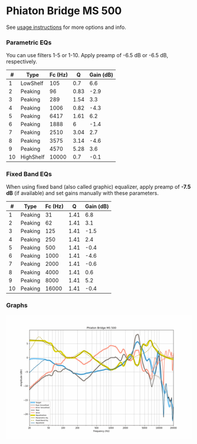 # Phiaton Bridge MS 500
See [usage instructions](https://github.com/jaakkopasanen/AutoEq#usage) for more options and info.

### Parametric EQs
You can use filters 1-5 or 1-10. Apply preamp of -6.5 dB or -6.5 dB, respectively.

|   # | Type      |   Fc (Hz) |    Q |   Gain (dB) |
|-----|-----------|-----------|------|-------------|
|   1 | LowShelf  |       105 | 0.7  |         6.6 |
|   2 | Peaking   |        96 | 0.83 |        -2.9 |
|   3 | Peaking   |       289 | 1.54 |         3.3 |
|   4 | Peaking   |      1006 | 0.82 |        -4.3 |
|   5 | Peaking   |      6417 | 1.61 |         6.2 |
|   6 | Peaking   |      1888 | 6    |        -1.4 |
|   7 | Peaking   |      2510 | 3.04 |         2.7 |
|   8 | Peaking   |      3575 | 3.14 |        -4.6 |
|   9 | Peaking   |      4570 | 5.28 |         3.6 |
|  10 | HighShelf |     10000 | 0.7  |        -0.1 |

### Fixed Band EQs
When using fixed band (also called graphic) equalizer, apply preamp of **-7.5 dB** (if available) and set gains manually with these parameters.

|   # | Type    |   Fc (Hz) |    Q |   Gain (dB) |
|-----|---------|-----------|------|-------------|
|   1 | Peaking |        31 | 1.41 |         6.8 |
|   2 | Peaking |        62 | 1.41 |         3.1 |
|   3 | Peaking |       125 | 1.41 |        -1.5 |
|   4 | Peaking |       250 | 1.41 |         2.4 |
|   5 | Peaking |       500 | 1.41 |        -0.4 |
|   6 | Peaking |      1000 | 1.41 |        -4.6 |
|   7 | Peaking |      2000 | 1.41 |        -0.6 |
|   8 | Peaking |      4000 | 1.41 |         0.6 |
|   9 | Peaking |      8000 | 1.41 |         5.2 |
|  10 | Peaking |     16000 | 1.41 |        -0.4 |

### Graphs
![](./Phiaton%20Bridge%20MS%20500.png)
